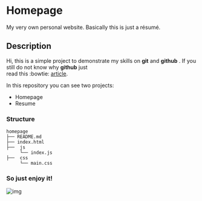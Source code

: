 # Homepage
My very own personal website. Basically this is just a résumé.

## Description

Hi, this is a simple project to demonstrate my skills on **git** and **github** . If you still do not know why **github** just   
read this :bowtie: [article](http://kbroman.org/github_tutorial/pages/why.html).

In this repository you can see two projects:
 * Homepage
 * Resume 
 
### Structure

```
homepage
├── README.md
├── index.html
├──  js 
     └── index.js
├──  css
     └── main.css
```

### So just enjoy it!
![img](https://i.pinimg.com/564x/aa/e9/fa/aae9fa8f8275b347515627de7e537d18.jpg "git")
